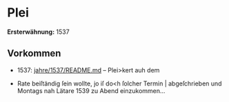 # Plei

**Ersterwähnung:** 1537

## Vorkommen
- 1537: [jahre/1537/README.md](../jahre/1537/README.md) – Plei>kert auh dem

- Rate beiſtändig ſein wollte, jo iſ do<h ſolcher Termin
| abgeſchrieben und Montags nah Lätare 1539 zu Abend
einzukommen...

